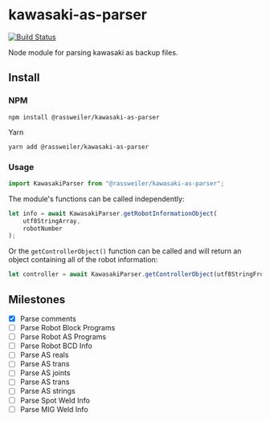 # kawasaki-as-parser

[![Build Status](https://travis-ci.org/rassweiler/kawasaki-as-parser.svg?branch=master)](https://travis-ci.org/rassweiler/kawasaki-as-parser)

Node module for parsing kawasaki as backup files.

## Install

### NPM

`npm install @rassweiler/kawasaki-as-parser`

Yarn

`yarn add @rassweiler/kawasaki-as-parser`

### Usage

```javascript
import KawasakiParser from "@rassweiler/kawasaki-as-parser";
```

The module's functions can be called independently:

```javascript
let info = await KawasakiParser.getRobotInformationObject(
	utf8StringArray,
	robotNumber
);
```

Or the `getControllerObject()` function can be called and will return an object containing all of the robot information:

```javascript
let controller = await KawasakiParser.getControllerObject(utf8StringFromAsFile);
```

## Milestones

-  [x] Parse comments
-  [ ] Parse Robot Block Programs
-  [ ] Parse Robot AS Programs
-  [ ] Parse Robot BCD Info
-  [ ] Parse AS reals
-  [ ] Parse AS trans
-  [ ] Parse AS joints
-  [ ] Parse AS trans
-  [ ] Parse AS strings
-  [ ] Parse Spot Weld Info
-  [ ] Parse MIG Weld Info
